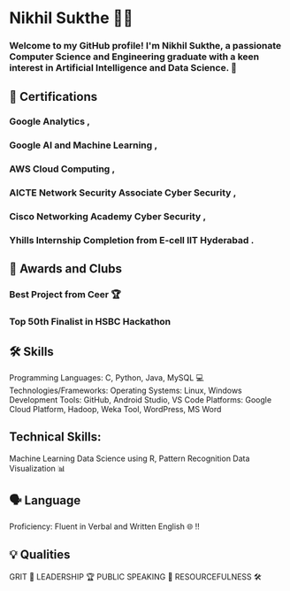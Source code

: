 # Nikhil Sukthe 👨‍💻

### Welcome to my GitHub profile! I'm Nikhil Sukthe, a passionate Computer Science and Engineering graduate with a keen interest in Artificial Intelligence and Data Science. 🚀


## 📜 Certifications

### Google Analytics ,
### Google AI and Machine Learning ,
### AWS Cloud Computing ,
### AICTE Network Security Associate Cyber Security ,
### Cisco Networking Academy Cyber Security ,
### Yhills Internship Completion from E-cell IIT Hyderabad .

## 🏅 Awards and Clubs

### Best Project from Ceer 🏆
### Top 50th Finalist in HSBC Hackathon

## 🛠 Skills

Programming Languages: C, Python, Java, MySQL 💻
Technologies/Frameworks:
Operating Systems: Linux, Windows
Development Tools: GitHub, Android Studio, VS Code
Platforms: Google Cloud Platform, Hadoop, Weka Tool, WordPress, MS Word

## Technical Skills:
Machine Learning
Data Science using R, Pattern Recognition
Data Visualization 📊

## 🗣 Language

Proficiency: Fluent in Verbal and Written English 🌐 !!

## 💡 Qualities

GRIT 💪
LEADERSHIP 🏆
PUBLIC SPEAKING 🎤
RESOURCEFULNESS 🛠

